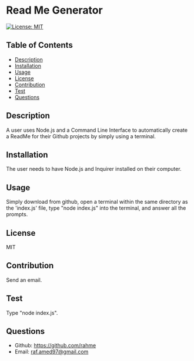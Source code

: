 # Read Me Generator
[![License: MIT](https://img.shields.io/badge/License-MIT-yellow.svg)](https://opensource.org/licenses/MIT)

  ## Table of Contents
  - [Description](#description)
  - [Installation](#installation)
  - [Usage](#usage)
  - [License](#license)
  - [Contribution](#contribution)
  - [Test](#test)
  - [Questions](#questions)

  ## Description
  A user uses Node.js and a Command Line Interface to automatically create a ReadMe for their Github projects by simply using a terminal.

  ## Installation
  The user needs to have Node.js and Inquirer installed on their computer.

  ## Usage
  Simply download from github, open a terminal within the same directory as the 'index.js' file, type "node index.js" into the terminal, and answer all the prompts.

  ## License
  MIT

  ## Contribution
  Send an email.

  ## Test
  Type "node index.js".

  ## Questions
  - Github: https://github.com/rahme
  - Email: raf.amed97@gmail.com

